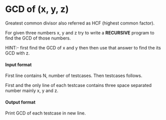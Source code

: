 # GCD of (x, y, z)

Greatest common divisor also referred as HCF (highest common factor).

For given three numbers x, y and z try to write a **RECURSIVE** program to find
the GCD of those numbers.

HINT:- first find the GCD of x and y then then use that answer to find the its
GCD with z.

#### Input format

First line contains N, number of testcases. Then testcases
follows.

First and the only line of each testcase contains three space separated number
mainly x, y and z.

#### Output format

Print GCD of each testcase in new line.

